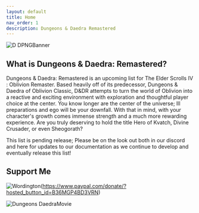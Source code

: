 ```yaml
---
layout: default
title: Home
nav_order: 1
description: Dungeons & Daedra Remastered
---
```


![D DPNGBanner](https://github.com/user-attachments/assets/b223c757-1385-48cb-b78a-28ae357316fb)

## What is Dungeons & Daedra: Remastered?

Dungeons & Daedra: Remastered is an upcoming list for The Elder Scrolls IV : Oblivion Remaster. Based heavily off of its predecessor, Dungeons & Daedra of Oblivion Classic, D&DR attempts to turn the world of Oblivion into a reactive and exciting environment with exploration and thoughtful player choice at the center. You know longer are the center of the universe; Ill preparations and ego will be your downfall. With that in mind, with your character's growth comes immense strength and a much more rewarding experience. Are you truly deserving to hold the title Hero of Kvatch, Divine Crusader, or even Sheogorath?

This list is pending release; Please be on the look out both in our discord and here for updates to our documentation as we continue to develop and eventually release this list! 

## Support Me

![Wordington](https://raw.githubusercontent.com/TheMrNewVegas/TheMrNewVegas.github.io/refs/heads/main/Resources/CITYPNG.COMDownload-PayPal-Yellow-Payment-Button-PNG-2100x770-2.png)(https://www.paypal.com/donate/?hosted_button_id=B36MGP4BD3VRN)


![Dungeons DaedraMovie](https://github.com/user-attachments/assets/b683b646-5725-47cb-b42a-2be41988a7b4)
